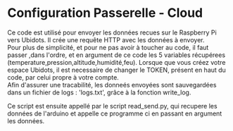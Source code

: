 # Configuration Passerelle - Cloud

Ce code est utilisé pour envoyer les données recues sur le Raspberry Pi vers Ubidots.
Il crée une requête HTTP avec les données à envoyer.
<br/>
Pour plus de simplicité, et pour ne pas avoir à toucher au code, il faut passer ,dans l'ordre, et en argument de ce code les 5 variables récupérees (temperature,pression,altitude,humidité,feu).
Lorsque que vous créez votre espace Ubidots, il est necessaire de changer le TOKEN, présent en haut du code, par celui propre à votre compte.
<br/>
Afin d'assurer une tracabilité, les donneés envoyées sont sauvegardées dans un fichier de logs : 'logs.txt', grâce à la fonction  write_log.
<br/>

Ce script est ensuite appellé par le script read_send.py, qui recupere les données de l'arduino et appelle ce programme ci en passant en argument les données.

